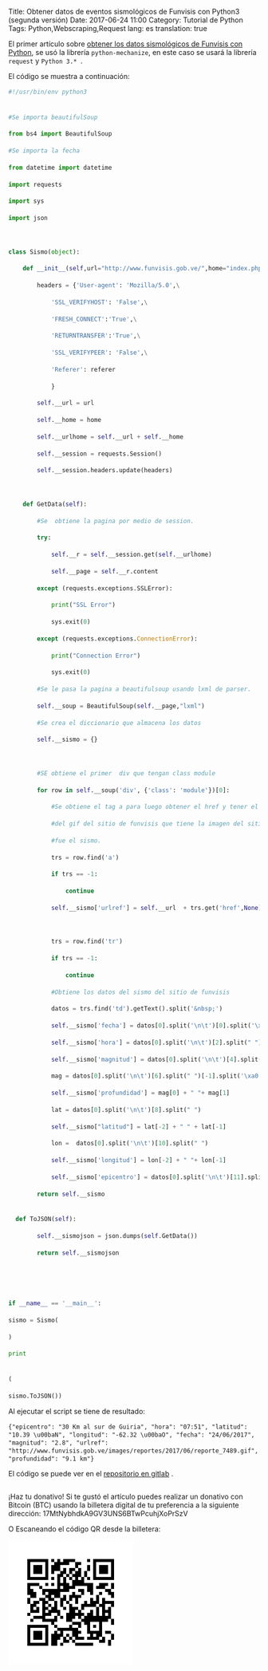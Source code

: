 Title:  Obtener datos de eventos sismológicos de Funvisis con Python3 (segunda versión)
Date: 2017-06-24 11:00
Category: Tutorial de Python
Tags: Python,Webscraping,Request
lang: es
translation: true

El primer artículo sobre [obtener los datos sismológicos de Funvisis con Python](https://www.seraph.to/obtener-datos-de-eventos-sismologicos-de-funvisis-con-python.html), se usó la librería `python-mechanize`, en este caso se usará la librería `request` y `Python 3.* `.

El código se muestra a continuación:

```python
#!/usr/bin/env python3


#Se importa beautifulSoup

from bs4 import BeautifulSoup

#Se importa la fecha

from datetime import datetime

import requests

import sys

import json



class Sismo(object):

    def __init__(self,url="http://www.funvisis.gob.ve/",home="index.php",referer='http://www.cantv.com.ve'):

        headers = {'User-agent': 'Mozilla/5.0',\

            'SSL_VERIFYHOST': 'False',\

            'FRESH_CONNECT':'True',\

            'RETURNTRANSFER':'True',\

            'SSL_VERIFYPEER': 'False',\

            'Referer': referer

            }

        self.__url = url

        self.__home = home

        self.__urlhome = self.__url + self.__home

        self.__session = requests.Session()

        self.__session.headers.update(headers)



    def GetData(self):

        #Se  obtiene la pagina por medio de session.

        try:

            self.__r = self.__session.get(self.__urlhome)

            self.__page = self.__r.content

        except (requests.exceptions.SSLError):

            print("SSL Error")

            sys.exit(0)

        except (requests.exceptions.ConnectionError):

            print("Connection Error")

            sys.exit(0)

        #Se le pasa la pagina a beautifulsoup usando lxml de parser.

        self.__soup = BeautifulSoup(self.__page,"lxml")

        #Se crea el diccionario que almacena los datos

        self.__sismo = {}



        #SE obtiene el primer  div que tengan class module

        for row in self.__soup('div', {'class': 'module'})[0]:

            #Se obtiene el tag a para luego obtener el href y tener el url

            #del gif del sitio de funvisis que tiene la imagen del sitio donde

            #fue el sismo.

            trs = row.find('a')

            if trs == -1:

                continue

            self.__sismo['urlref'] = self.__url  + trs.get('href',None)



            trs = row.find('tr')

            if trs == -1:

                continue

            #Obtiene los datos del sismo del sitio de funvisis

            datos = trs.find('td').getText().split('&nbsp;')

            self.__sismo['fecha'] = datos[0].split('\n\t')[0].split('\xa0')[1]

            self.__sismo['hora'] = datos[0].split('\n\t')[2].split(" ")[-2]

            self.__sismo['magnitud'] = datos[0].split('\n\t')[4].split(" ")[-1]

            mag = datos[0].split('\n\t')[6].split(" ")[-1].split('\xa0')

            self.__sismo['profundidad'] = mag[0] + " "+ mag[1]

            lat = datos[0].split('\n\t')[8].split(" ")

            self.__sismo["latitud"] = lat[-2] + " " + lat[-1]

            lon =  datos[0].split('\n\t')[10].split(" ")

            self.__sismo['longitud'] = lon[-2] + " "+ lon[-1]

            self.__sismo['epicentro'] = datos[0].split('\n\t')[11].split(":")[1].split('\xa0')[-1]

        return self.__sismo


  def ToJSON(self):

        self.__sismojson = json.dumps(self.GetData())

        return self.__sismojson





if __name__ == '__main__':

sismo = Sismo(

)

print


(

sismo.ToJSON())
```

Al ejecutar el script se tiene de resultado:
```
{"epicentro": "30 Km al sur de Guiria", "hora": "07:51", "latitud": "10.39 \u00baN", "longitud": "-62.32 \u00baO", "fecha": "24/06/2017", "magnitud": "2.8", "urlref": "http://www.funvisis.gob.ve/images/reportes/2017/06/reporte_7489.gif", "profundidad": "9.1 km"}
```

El código se puede ver en el [repositorio en gitlab](https://gitlab.com/mangoosta/sismux/blob/master/sismux_getdata.py) .

##  ##
¡Haz tu donativo!
Si te gustó el artículo puedes realizar un donativo con Bitcoin (BTC)
usando la billetera digital de tu preferencia a la siguiente
dirección: 17MtNybhdkA9GV3UNS6BTwPcuhjXoPrSzV

O Escaneando el código QR desde la billetera:

![17MtNybhdkA9GV3UNS6BTwPcuhjXoPrSzV](./images/17MtNybhdkA9GV3UNS6BTwPcuhjXoPrSzV.png)
